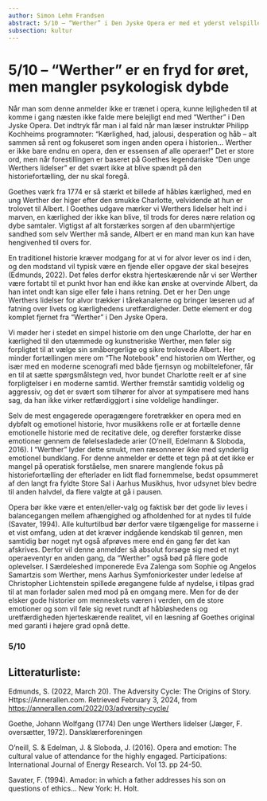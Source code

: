 ```yaml
---
author: Simon Lehm Frandsen
abstract: 5/10 – “Werther” i Den Jyske Opera er med et yderst velspillende Aarhus Symfoniorkester og et lille men kompetent cast af fire sangere, en fryd for denne anmelders utrænede operaøre i udgaven fra Aarhus Musikhus fredag d. 2. februar 2024. Forestillingens historie mangler dog den glød der gør Goethes oprindelige værk til tidløst, og har ej den nødvendige ammunition til at skyde tilhøreren mærkbart i følelsesregistret.
subsection: kultur
---
```


# 5/10 – “Werther” er en fryd for øret, men mangler psykologisk dybde




Når man som denne anmelder ikke er trænet i opera, kunne lejligheden til at komme i gang næsten ikke falde mere belejligt end med “Werther” i Den Jyske Opera. Det indtryk får man i al fald når man læser instruktør Philipp Kochheims programnoter: “Kærlighed, had, jalousi, desperation og håb – alt sammen så rent og fokuseret som ingen anden opera i historien… Werther er ikke bare endnu en opera, den er essensen af alle operaer!” Det er store ord, men når forestillingen er baseret på Goethes legendariske “Den unge Werthers lidelser” er det svært ikke at blive spændt på den historiefortælling, der nu skal foregå. 

Goethes værk fra 1774 er så stærkt et billede af håbløs kærlighed, med en ung Werther der higer efter den smukke Charlotte, velvidende at hun er trolovet til Albert. I Goethes udgave mærker vi Werthers lidelser helt ind i marven, en kærlighed der ikke kan blive, til trods for deres nære relation og dybe samtaler. Vigtigst af alt forstærkes sorgen af den ubarmhjertige sandhed som selv Werther må sande, Albert er en mand man kun kan have hengivenhed til overs for. 

En traditionel historie kræver modgang for at vi for alvor lever os ind i den, og den modstand vil typisk være en fjende eller opgave der skal besejres (Edmunds, 2022). Det føles derfor ekstra hjerteskærende når vi ser Werther være fortabt til et punkt hvor han end ikke kan ønske at overvinde Albert, da han intet ondt kan sige eller føle i hans retning. Det er her Den unge Werthers lidelser for alvor trækker i tårekanalerne og bringer læseren ud af fatning over livets og kærlighedens uretfærdigheder. Dette element er dog komplet fjernet fra “Werther” i Den Jyske Opera.

Vi møder her i stedet en simpel historie om den unge Charlotte, der har en kærlighed til den utæmmede og kunstneriske Werther, men føler sig forpligtet til at vælge sin småborgerlige og sikre trolovede Albert. Her minder fortællingen mere om “The Notebook” end historien om Werther, og især med en moderne scenografi med både fjernsyn og mobiltelefoner, får en til at sætte spørgsmålstegn ved, hvor bundet Charlotte reelt er af sine forpligtelser i en moderne samtid. Werther fremstår samtidig voldelig og aggressiv, og det er svært som tilhører for alvor at sympatisere med hans sag, da han ikke virker retfærdiggjort i sine voldelige handlinger.

Selv de mest engagerede operagængere foretrækker en opera med en dybfølt og emotionel historie, hvor musikkens rolle er at fortælle denne emotionelle historie med de recitative dele, og derefter forstærke disse emotioner gennem de følelsesladede arier (O’neill, Edelmann & Sloboda, 2016). I “Werther” lyder dette smukt, men ræsonnerer ikke med synderlig emotionel bundklang. For denne anmelder er dette et tegn på at det ikke er mangel på operatisk forståelse, men snarere manglende fokus på historiefortælling der efterlader en lidt flad fornemmelse, bedst opsummeret af den langt fra fyldte Store Sal i Aarhus Musikhus, hvor udsynet blev bedre til anden halvdel, da flere valgte at gå i pausen.

Opera bør ikke være et enten/eller-valg og faktisk bør det gode liv leves i balancegangen mellem afhængighed og afholdenhed for at nydes til fulde (Savater, 1994). Alle kulturtilbud bør derfor være tilgængelige for masserne i et vist omfang, uden at det kræver indgående kendskab til genren, men samtidig bør noget nyt også afprøves mere end én gang før det kan afskrives. Derfor vil denne anmelder så absolut forsøge sig med et nyt operaeventyr en anden gang, da “Werther” også bød på flere gode oplevelser. I Særdeleshed imponerede Eva Zalenga som Sophie og Angelos Samartzis som Werther, mens Aarhus Symfoniorkester under ledelse af Christopher Lichtenstein spillede øregangene fulde af nydelse, i tilpas grad til at man forlader salen med mod på en omgang mere. Men for de der elsker gode historier om menneskets væren i verden, om de store emotioner og som vil føle sig revet rundt af håbløshedens og uretfærdigheden hjerteskærende realitet, vil en læsning af Goethes original med garanti i højere grad opnå dette.

### 5/10




## Litteraturliste:

Edmunds, S. (2022, March 20). The Adversity Cycle: The Origins of Story. Https://Annerallen.com. Retrieved February 3, 2024, from https://annerallen.com/2022/03/adversity-cycle/

Goethe, Johann Wolfgang (1774) Den unge Werthers lidelser (Jæger, F. oversætter, 1972). Dansklærerforeningen

O’neill, S. & Edelman, J. & Sloboda, J. (2016). Opera and emotion: The cultural value of attendance for the highly engaged. Participations: International Journal of Energy Research. Vol 13. pp 24-50. 

Savater, F. (1994). Amador: in which a father addresses his son on questions of ethics... New York: H. Holt.
